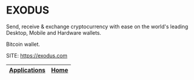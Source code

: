 # EXODUS

 Send, receive & exchange cryptocurrency with ease on the world's 
 leading Desktop, Mobile and Hardware wallets.
 
 Bitcoin wallet.

 SITE: https://exodus.com

 | [Applications](https://portable-linux-apps.github.io/apps.html) | [Home](https://portable-linux-apps.github.io)
 | --- | --- |
